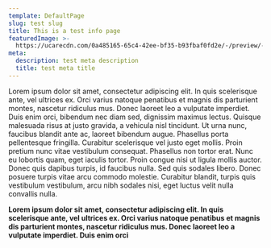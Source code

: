 ```yaml
---
template: DefaultPage
slug: test slug
title: This is a test info page
featuredImage: >-
  https://ucarecdn.com/0a485165-65c4-42ee-bf35-b93fbaf0fd2e/-/preview/-/rotate/270/
meta:
  description: test meta description
  title: test meta title
---
```


Lorem ipsum dolor sit amet, consectetur adipiscing elit. In quis scelerisque ante, vel ultrices ex. Orci varius natoque penatibus et magnis dis parturient montes, nascetur ridiculus mus. Donec laoreet leo a vulputate imperdiet. Duis enim orci, bibendum nec diam sed, dignissim maximus lectus. Quisque malesuada risus at justo gravida, a vehicula nisl tincidunt. Ut urna nunc, faucibus blandit ante ac, laoreet bibendum augue. Phasellus porta pellentesque fringilla. Curabitur scelerisque vel justo eget mollis. Proin pretium nunc vitae vestibulum consequat. Phasellus non tortor erat. Nunc eu lobortis quam, eget iaculis tortor. Proin congue nisi ut ligula mollis auctor. Donec quis dapibus turpis, id faucibus nulla. Sed quis sodales libero. Donec posuere turpis vitae arcu commodo molestie. Curabitur blandit, turpis quis vestibulum vestibulum, arcu nibh sodales nisi, eget luctus velit nulla convallis nulla.

**Lorem ipsum dolor sit amet, consectetur adipiscing elit. In quis scelerisque ante, vel ultrices ex. Orci varius natoque penatibus et magnis dis parturient montes, nascetur ridiculus mus. Donec laoreet leo a vulputate imperdiet. Duis enim orci**
